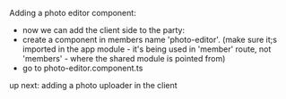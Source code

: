 Adding a photo editor component:
* now we can add the client side to the party:
* create a component in members name 'photo-editor'. (make sure it;s imported in the app module - it's being used in 'member' route, not 'members' - where the shared module is pointed from)
* go to photo-editor.component.ts

up next: adding a photo uploader in the client